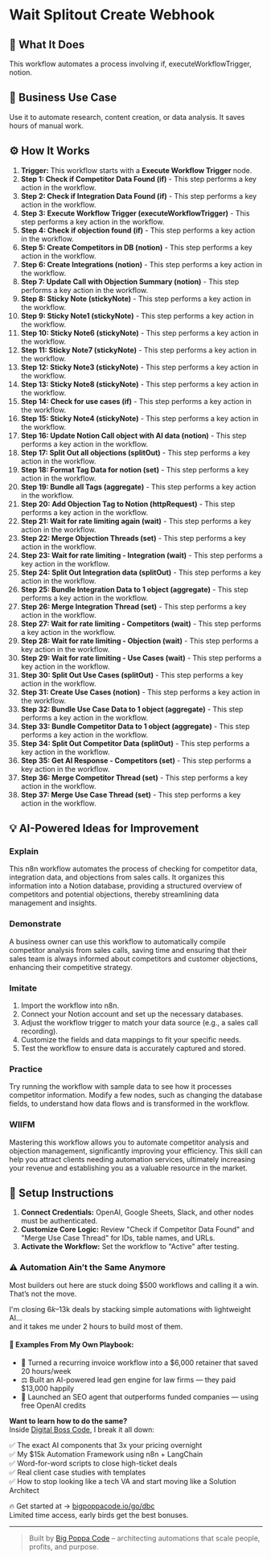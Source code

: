 # Wait Splitout Create Webhook

## 🚀 What It Does
This workflow automates a process involving if, executeWorkflowTrigger, notion.

## 💼 Business Use Case
Use it to automate research, content creation, or data analysis. It saves hours of manual work.

## ⚙️ How It Works
1.  **Trigger:** This workflow starts with a **Execute Workflow Trigger** node.
2. **Step 1: Check if Competitor Data Found (if)** - This step performs a key action in the workflow.
3. **Step 2: Check if Integration Data Found (if)** - This step performs a key action in the workflow.
4. **Step 3: Execute Workflow Trigger (executeWorkflowTrigger)** - This step performs a key action in the workflow.
5. **Step 4: Check if objection found (if)** - This step performs a key action in the workflow.
6. **Step 5: Create Competitors in DB (notion)** - This step performs a key action in the workflow.
7. **Step 6: Create Integrations (notion)** - This step performs a key action in the workflow.
8. **Step 7: Update Call with Objection Summary (notion)** - This step performs a key action in the workflow.
9. **Step 8: Sticky Note (stickyNote)** - This step performs a key action in the workflow.
10. **Step 9: Sticky Note1 (stickyNote)** - This step performs a key action in the workflow.
11. **Step 10: Sticky Note6 (stickyNote)** - This step performs a key action in the workflow.
12. **Step 11: Sticky Note7 (stickyNote)** - This step performs a key action in the workflow.
13. **Step 12: Sticky Note3 (stickyNote)** - This step performs a key action in the workflow.
14. **Step 13: Sticky Note8 (stickyNote)** - This step performs a key action in the workflow.
15. **Step 14: Check for use cases (if)** - This step performs a key action in the workflow.
16. **Step 15: Sticky Note4 (stickyNote)** - This step performs a key action in the workflow.
17. **Step 16: Update Notion Call object with AI data (notion)** - This step performs a key action in the workflow.
18. **Step 17: Split Out all objections (splitOut)** - This step performs a key action in the workflow.
19. **Step 18: Format Tag Data for notion (set)** - This step performs a key action in the workflow.
20. **Step 19: Bundle all Tags (aggregate)** - This step performs a key action in the workflow.
21. **Step 20: Add Objection Tag to Notion (httpRequest)** - This step performs a key action in the workflow.
22. **Step 21: Wait for rate limiting again (wait)** - This step performs a key action in the workflow.
23. **Step 22: Merge Objection Threads (set)** - This step performs a key action in the workflow.
24. **Step 23: Wait for rate limiting - Integration (wait)** - This step performs a key action in the workflow.
25. **Step 24: Split Out Integration data (splitOut)** - This step performs a key action in the workflow.
26. **Step 25: Bundle Integration Data to 1 object (aggregate)** - This step performs a key action in the workflow.
27. **Step 26: Merge Integration Thread (set)** - This step performs a key action in the workflow.
28. **Step 27: Wait for rate limiting - Competitors (wait)** - This step performs a key action in the workflow.
29. **Step 28: Wait for rate limiting - Objection (wait)** - This step performs a key action in the workflow.
30. **Step 29: Wait for rate limiting - Use Cases (wait)** - This step performs a key action in the workflow.
31. **Step 30: Split Out Use Cases (splitOut)** - This step performs a key action in the workflow.
32. **Step 31: Create Use Cases (notion)** - This step performs a key action in the workflow.
33. **Step 32: Bundle Use Case Data to 1 object (aggregate)** - This step performs a key action in the workflow.
34. **Step 33: Bundle Competitor Data to 1 object (aggregate)** - This step performs a key action in the workflow.
35. **Step 34: Split Out Competitor Data (splitOut)** - This step performs a key action in the workflow.
36. **Step 35: Get AI Response - Competitors (set)** - This step performs a key action in the workflow.
37. **Step 36: Merge Competitor Thread (set)** - This step performs a key action in the workflow.
38. **Step 37: Merge Use Case Thread (set)** - This step performs a key action in the workflow.

## 💡 AI-Powered Ideas for Improvement
### Explain
This n8n workflow automates the process of checking for competitor data, integration data, and objections from sales calls. It organizes this information into a Notion database, providing a structured overview of competitors and potential objections, thereby streamlining data management and insights.

### Demonstrate
A business owner can use this workflow to automatically compile competitor analysis from sales calls, saving time and ensuring that their sales team is always informed about competitors and customer objections, enhancing their competitive strategy.

### Imitate
1. Import the workflow into n8n.
2. Connect your Notion account and set up the necessary databases.
3. Adjust the workflow trigger to match your data source (e.g., a sales call recording).
4. Customize the fields and data mappings to fit your specific needs.
5. Test the workflow to ensure data is accurately captured and stored.

### Practice
Try running the workflow with sample data to see how it processes competitor information. Modify a few nodes, such as changing the database fields, to understand how data flows and is transformed in the workflow.

### WIIFM
Mastering this workflow allows you to automate competitor analysis and objection management, significantly improving your efficiency. This skill can help you attract clients needing automation services, ultimately increasing your revenue and establishing you as a valuable resource in the market.

## 🔧 Setup Instructions
1. **Connect Credentials:** OpenAI, Google Sheets, Slack, and other nodes must be authenticated.
2. **Customize Core Logic:** Review "Check if Competitor Data Found" and "Merge Use Case Thread" for IDs, table names, and URLs.
3. **Activate the Workflow:** Set the workflow to "Active" after testing.

### ⚠️ Automation Ain’t the Same Anymore

Most builders out here are stuck doing $500 workflows and calling it a win.  
That’s not the move.  

I'm closing $6k–$13k deals by stacking simple automations with lightweight AI...  
and it takes me under 2 hours to build most of them.

#### 🧠 Examples From My Own Playbook:
- 🔁 Turned a recurring invoice workflow into a $6,000 retainer that saved 20 hours/week  
- ⚖️ Built an AI-powered lead gen engine for law firms — they paid $13,000 happily  
- 🚀 Launched an SEO agent that outperforms funded companies — using free OpenAI credits  

**Want to learn how to do the same?**  
Inside [Digital Boss Code](https://bigpoppacode.io/go/dbc), I break it all down:

✅ The exact AI components that 3x your pricing overnight  
✅ My $15k Automation Framework using n8n + LangChain  
✅ Word-for-word scripts to close high-ticket deals  
✅ Real client case studies with templates  
✅ How to stop looking like a tech VA and start moving like a Solution Architect  

🔥 Get started at → [bigpoppacode.io/go/dbc](https://bigpoppacode.io/go/dbc)  
Limited time access, early birds get the best bonuses.

---
> Built by [Big Poppa Code](https://bigpoppacode.io) – architecting automations that scale people, profits, and purpose.
